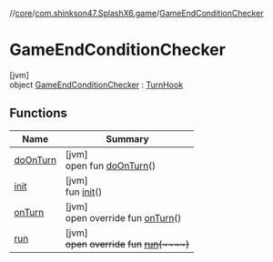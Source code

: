 //[core](../../../index.md)/[com.shinkson47.SplashX6.game](../index.md)/[GameEndConditionChecker](index.md)

# GameEndConditionChecker

[jvm]\
object [GameEndConditionChecker](index.md) : [TurnHook](../../com.shinkson47.SplashX6.utility/-turn-hook/index.md)

## Functions

| Name | Summary |
|---|---|
| [doOnTurn](../../com.shinkson47.SplashX6.utility/-turn-hook/do-on-turn.md) | [jvm]<br>open fun [doOnTurn](../../com.shinkson47.SplashX6.utility/-turn-hook/do-on-turn.md)() |
| [init](init.md) | [jvm]<br>fun [init](init.md)() |
| [onTurn](on-turn.md) | [jvm]<br>open override fun [onTurn](on-turn.md)() |
| [run](../../com.shinkson47.SplashX6.utility/-turn-hook/run.md) | [jvm]<br>~~open~~ ~~override~~ ~~fun~~ [~~run~~](../../com.shinkson47.SplashX6.utility/-turn-hook/run.md)~~(~~~~)~~ |
